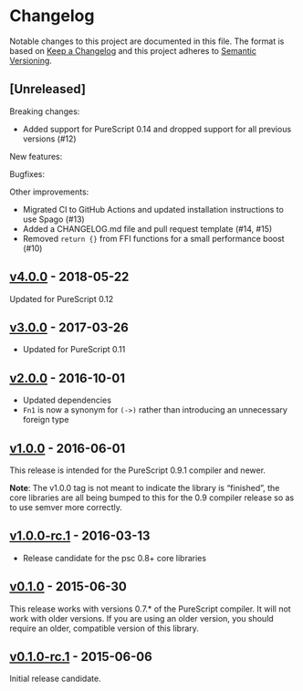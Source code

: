 # Changelog

Notable changes to this project are documented in this file. The format is based on [Keep a Changelog](https://keepachangelog.com/en/1.0.0/) and this project adheres to [Semantic Versioning](https://semver.org/spec/v2.0.0.html).

## [Unreleased]

Breaking changes:
- Added support for PureScript 0.14 and dropped support for all previous versions (#12)

New features:

Bugfixes:

Other improvements:
- Migrated CI to GitHub Actions and updated installation instructions to use Spago (#13)
- Added a CHANGELOG.md file and pull request template (#14, #15)
- Removed `return {}` from FFI functions for a small performance boost (#10)

## [v4.0.0](https://github.com/purescript/purescript-functions/releases/tag/v4.0.0) - 2018-05-22

Updated for PureScript 0.12

## [v3.0.0](https://github.com/purescript/purescript-functions/releases/tag/v3.0.0) - 2017-03-26

- Updated for PureScript 0.11

## [v2.0.0](https://github.com/purescript/purescript-functions/releases/tag/v2.0.0) - 2016-10-01

- Updated dependencies
- `Fn1` is now a synonym for `(->)` rather than introducing an unnecessary foreign type

## [v1.0.0](https://github.com/purescript/purescript-functions/releases/tag/v1.0.0) - 2016-06-01

This release is intended for the PureScript 0.9.1 compiler and newer.

**Note**: The v1.0.0 tag is not meant to indicate the library is “finished”, the core libraries are all being bumped to this for the 0.9 compiler release so as to use semver more correctly.

## [v1.0.0-rc.1](https://github.com/purescript/purescript-functions/releases/tag/v1.0.0-rc.1) - 2016-03-13

- Release candidate for the psc 0.8+ core libraries

## [v0.1.0](https://github.com/purescript/purescript-functions/releases/tag/v0.1.0) - 2015-06-30

This release works with versions 0.7.\* of the PureScript compiler. It will not work with older versions. If you are using an older version, you should require an older, compatible version of this library.

## [v0.1.0-rc.1](https://github.com/purescript/purescript-functions/releases/tag/v0.1.0-rc.1) - 2015-06-06

Initial release candidate.

